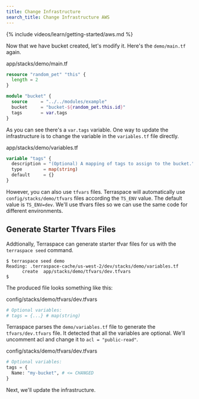 ```yaml
---
title: Change Infrastructure
search_title: Change Infrastructure AWS
---
```


{% include videos/learn/getting-started/aws.md %}

Now that we have bucket created, let's modify it. Here's the `demo/main.tf` again.

app/stacks/demo/main.tf

```terraform
resource "random_pet" "this" {
  length = 2
}

module "bucket" {
  source     = "../../modules/example"
  bucket     = "bucket-${random_pet.this.id}"
  tags       = var.tags
}
```

As you can see there's a `var.tags` variable. One way to update the infrastructure is to change the variable in the `variables.tf` file directly.

app/stacks/demo/variables.tf

```terraform
variable "tags" {
  description = "(Optional) A mapping of tags to assign to the bucket."
  type        = map(string)
  default     = {}
}
```

However, you can also use `tfvars` files. Terraspace will automatically use `config/stacks/demo/tfvars` files according the `TS_ENV` value. The default value is `TS_ENV=dev`. We'll use tfvars files so we can use the same code for different environments.

## Generate Starter Tfvars Files

Addtionally, Terraspace can generate starter tfvar files for us with the `terraspace seed` command.

    $ terraspace seed demo
    Reading: .terraspace-cache/us-west-2/dev/stacks/demo/variables.tf
          create  app/stacks/demo/tfvars/dev.tfvars
    $

The produced file looks something like this:

config/stacks/demo/tfvars/dev.tfvars

```terraform
# Optional variables:
# tags = {...} # map(string)
```

Terraspace parses the `demo/variables.tf` file to generate the `tfvars/dev.tfvars` file.  It detected that all the variables are optional.  We'll uncomment acl and change it to `acl = "public-read"`.

config/stacks/demo/tfvars/dev.tfvars

```terraform
# Optional variables:
tags = {
  Name: "my-bucket", # <= CHANGED
}
```

Next, we'll update the infrastructure.